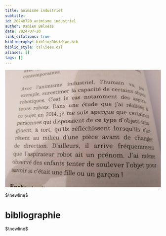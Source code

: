 ```yaml
---
title: animisme industriel
subtitle:
id: 20240720_animisme industriel
author: Damien Belvèze
date: 2024-07-20
link_citations: true
bibliography: biblio/Obsidian.bib
biblio_style: csl\ieee.csl
aliases: []
tags: []
---
```

![](images/animisme_industriel.jpg)


$\newline$
# bibliographie
$\newline$






